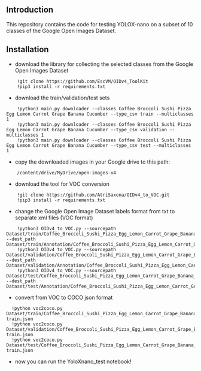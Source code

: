 ## Introduction

This repository contains the code for testing YOLOX-nano on a subset of 10 classes of the Google Open Images Dataset.


## Installation

* download the library for collecting the selected classes from the Google Open Images Dataset

```
    !git clone https://github.com/EscVM/OIDv4_ToolKit
    !pip3 install -r requirements.txt
```

* download the train/validation/test sets

```
    !python3 main.py downloader --classes Coffee Broccoli Sushi Pizza Egg Lemon Carrot Grape Banana Cucumber --type_csv train --multiclasses 1
    !python3 main.py downloader --classes Coffee Broccoli Sushi Pizza Egg Lemon Carrot Grape Banana Cucumber --type_csv validation --multiclasses 1
    !python3 main.py downloader --classes Coffee Broccoli Sushi Pizza Egg Lemon Carrot Grape Banana Cucumber --type_csv test --multiclasses 1
```

* copy the downloaded images in your Google drive to this path:

```
    /content/drive/MyDrive/open-images-v4
```

* download the tool for VOC conversion

```
    !git clone https://github.com/AtriSaxena/OIDv4_to_VOC.git
    !pip3 install -r requirements.txt
```

* change the Google Open Image Dataset labels format from txt to separate xml files (VOC format)

```
    !python3 OIDv4_to_VOC.py --sourcepath Dataset/train/Coffee_Broccoli_Sushi_Pizza_Egg_Lemon_Carrot_Grape_Banana_Cucumber --dest_path      Dataset/train/Annotation/Coffee_Broccoli_Sushi_Pizza_Egg_Lemon_Carrot_Grape_Banana_Cucumber/xml
    !python3 OIDv4_to_VOC.py --sourcepath Dataset/validation/Coffee_Broccoli_Sushi_Pizza_Egg_Lemon_Carrot_Grape_Banana_Cucumber --dest_path Dataset/validation/Annotation/Coffee_Broccoli_Sushi_Pizza_Egg_Lemon_Carrot_Grape_Banana_Cucumber/xml
    !python3 OIDv4_to_VOC.py --sourcepath Dataset/test/Coffee_Broccoli_Sushi_Pizza_Egg_Lemon_Carrot_Grape_Banana_Cucumber --dest_path Dataset/test/Annotation/Coffee_Broccoli_Sushi_Pizza_Egg_Lemon_Carrot_Grape_Banana_Cucumber/xml
```

* convert from VOC to COCO json format

```
  !python voc2coco.py Dataset/train/Coffee_Broccoli_Sushi_Pizza_Egg_Lemon_Carrot_Grape_Banana_Cucumber/xml train.json
  !python voc2coco.py Dataset/validation/Coffee_Broccoli_Sushi_Pizza_Egg_Lemon_Carrot_Grape_Banana_Cucumber/xml train.json
  !python voc2coco.py Dataset/test/Coffee_Broccoli_Sushi_Pizza_Egg_Lemon_Carrot_Grape_Banana_Cucumber/xml train.json
```

* now you can run the YoloXnano_test notebook!

